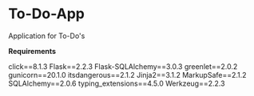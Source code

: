# To-Do-App
Application for To-Do's

**Requirements**

click==8.1.3
Flask==2.2.3
Flask-SQLAlchemy==3.0.3
greenlet==2.0.2
gunicorn==20.1.0
itsdangerous==2.1.2
Jinja2==3.1.2
MarkupSafe==2.1.2
SQLAlchemy==2.0.6
typing_extensions==4.5.0
Werkzeug==2.2.3
